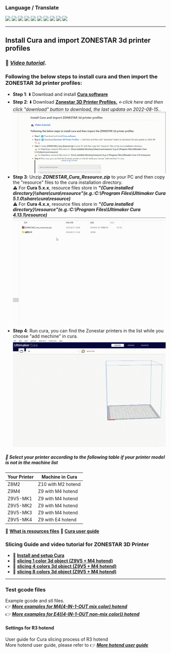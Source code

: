 ### Language / Translate
[![](../../langpic/ES.png)](https://github-com.translate.goog/ZONESTAR3D/Slicing-Guide/tree/master/PrusaSlicer?_x_tr_sl=en&_x_tr_tl=es)
[![](../../langpic/PT.png)](https://github-com.translate.goog/ZONESTAR3D/Slicing-Guide/tree/master/PrusaSlicer?_x_tr_sl=en&_x_tr_tl=pt)
[![](../../langpic/FR.png)](https://github-com.translate.goog/ZONESTAR3D/Slicing-Guide/tree/master/PrusaSlicer?_x_tr_sl=en&_x_tr_tl=fr)
[![](../../langpic/RU.png)](https://github-com.translate.goog/ZONESTAR3D/Slicing-Guide/tree/master/PrusaSlicer?_x_tr_sl=en&_x_tr_tl=ru)
[![](../../langpic/IT.png)](https://github-com.translate.goog/ZONESTAR3D/Slicing-Guide/tree/master/PrusaSlicer?_x_tr_sl=en&_x_tr_tl=it)
[![](../../langpic/DE.png)](https://github-com.translate.goog/ZONESTAR3D/Slicing-Guide/tree/master/PrusaSlicer?_x_tr_sl=en&_x_tr_tl=de)
[![](../../langpic/PL.png)](https://github-com.translate.goog/ZONESTAR3D/Slicing-Guide/tree/master/PrusaSlicer?_x_tr_sl=en&_x_tr_tl=pl)
[![](../../langpic/KR.png)](https://github-com.translate.goog/ZONESTAR3D/Slicing-Guide/tree/master/PrusaSlicer?_x_tr_sl=en&_x_tr_tl=ko)
[![](../../langpic/JP.png)](https://github-com.translate.goog/ZONESTAR3D/Slicing-Guide/tree/master/PrusaSlicer?_x_tr_sl=en&_x_tr_tl=ja)
[![](../../langpic/SA.png)](https://github-com.translate.goog/ZONESTAR3D/Slicing-Guide/tree/master/PrusaSlicer?_x_tr_sl=en&_x_tr_tl=ar)

--------

## Install Cura and import ZONESTAR 3d printer profiles 
### :movie_camera: [***Video tutorial***](https://youtu.be/h2GynyUo7wQ).    
### Following the below steps to install cura and then import the ZONESTAR 3d printer profiles:  
- **Step 1**:  :arrow_down: Download and install  [**Cura software**](https://github.com/Ultimaker/Cura/releases)
- **Step 2**:  :arrow_down: Download [**Zonestar 3D Printer Profiles.**](./ZONESTAR_Cura_resources.zip) *<-click here and then click "download" button to download, the last updata on 2022-08-15.*.   
![](downloadzip.gif)  
- **Step 3**:   Unzip ***ZONESTAR_Cura_Resource.zip*** to your PC and then copy the "resource" files to the cura installation directory.    
:warning: For **Cura 5.x.x**, resource files store in ***"{Cura installed directory}\share\cura\resource"(e.g.:C:\Program Files\Ultimaker Cura 5.1.0\share\cura\resource)***         
:warning: For **Cura 4.x.x**, resource files store in ***"{Cura installed directory}\resource"(e.g.:C:\Program Files\Ultimaker Cura 4.13.1\resource)***   
![](ImportProfiles.gif)       
- **Step 4**: Run cura, you can find the Zonestar printers in the list while you choose "add mechine" in cura.    
![](machinelist.gif)
##### :star2: Select your printer according to the following table if your printer model is not in the machine list    
|           Your Printer         |         Machine in Cura         |  
|--------------------------------|---------------------------------|  
|            Z8M2                |        Z10 with M2 hotend       |
|            Z9M4                |        Z9  with M4 hotend       |
|        Z9V5-MK1                |        Z9  with M4 hotend       |
|        Z9V5-MK2                |        Z9  with M4 hotend       |
|        Z9V5-MK3                |        Z9  with M4 hotend       |
|        Z9V5-MK4                |        Z9  with E4 hotend       |  

:green_book: [**What is resources files**](https://github.com/Ultimaker/Cura/wiki/Definition-Files-Explained)  :green_book: [**Cura user guide**](https://support.ultimaker.com/hc/en-us/categories/360002327600-Software)     


### Slicing Guide and video tutorial for ZONESTAR 3D Printer
- :movie_camera: [**Install and setup Cura**](https://youtu.be/h2GynyUo7wQ)   
- :movie_camera: [**slicing 1 color 3d object (Z9V5 + M4 hotend)**](https://youtu.be/UDgjGRFrELc)   
- :movie_camera: [**slicing 4 colors 3d object (Z9V5 + M4 hotend)**](https://youtu.be/hP6Socp-Cz0)    
- :movie_camera: [**slicing 8 colors 3d object (Z9V5 + M4 hotend)**](https://youtu.be/qQ6UnTysqK0)  

------------
### Test gcode files
Example gcode and stl files.  
:point_right: [***More examples for M4(4-IN-1-OUT mix color) hotend***](https://github.com/ZONESTAR3D/Upgrade-kit-guide/tree/main/HOTEND/M4%20%204-IN-1-OUT%20Mixing%20Color%20Hotend)  
:point_right: [***More examples for E4((4-IN-1-OUT non-mix color)) hotend***](https://github.com/ZONESTAR3D/Upgrade-kit-guide/tree/main/HOTEND/E4%204-IN-1-OUT%20Non-Mixing%20Color%20Hotend)  
#### Settings for R3 hotend 
User guide for Cura slicing process of R3 hotend   
More hotend user guide, please refer to :point_right: [***More hotend user guide***](https://github.com/ZONESTAR3D/Upgrade-kit-guide/tree/main/HOTEND)  
